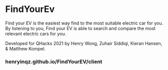 # FindYourEv

Find your EV is the easiest way find to the most suitable electric car for you. By listening to you, Find your EV is able to search and compare the most relevant electric cars for you.

Developed for QHacks 2021 by Henry Wong, Zuhair Siddiqi, Kieran Hansen, & Matthew Kompel. 

### henryinqz.github.io/FindYourEV/client
